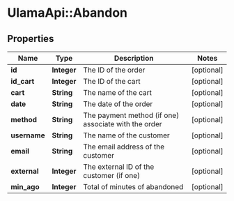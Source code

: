 # UlamaApi::Abandon

## Properties
Name | Type | Description | Notes
------------ | ------------- | ------------- | -------------
**id** | **Integer** | The ID of the order | [optional] 
**id_cart** | **Integer** | The ID of the cart | [optional] 
**cart** | **String** | The name of the cart | [optional] 
**date** | **String** | The date of the order | [optional] 
**method** | **String** | The payment method (if one) associate with the order | [optional] 
**username** | **String** | The name of the customer | [optional] 
**email** | **String** | The email address of the customer | [optional] 
**external** | **Integer** | The external ID of the customer (if one) | [optional] 
**min_ago** | **Integer** | Total of minutes of abandoned | [optional] 

